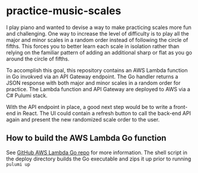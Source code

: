 # practice-music-scales

I play piano and wanted to devise a way to make practicing scales more fun and challenging. One way to increase the level of difficulty is to play all the major and minor scales in a random order instead of following the circle of fifths. This forces you to better learn each scale in isolation rather than relying on the familiar pattern of adding an additional sharp or flat as you go around the circle of fifths.

To accomplish this goal, this repository contains an AWS Lambda function in Go invokved via an API Gateway endpoint. The Go handler returns a JSON response with both major and minor scales in a random order for practice. The Lambda function and API Gateway are deployed to AWS via a C# Pulumi stack.

With the API endpoint in place, a good next step would be to write a front-end in React. The UI could contain a refresh button to call the back-end API again and present the new randomized scale order to the user.

## How to build the AWS Lambda Go function

See [GitHub AWS Lambda Go repo](https://github.com/aws/aws-lambda-go) for more information. The shell script in the deploy directory builds the Go executable and zips it up prior to running `pulumi up`

